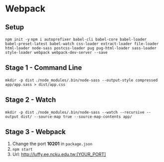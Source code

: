 # Webpack

## Setup

`npm init -y`
`npm i autoprefixer babel-cli babel-core babel-loader babel-preset-latest babel-watch css-loader extract-loader file-loader html-loader node-sass postcss-loader pug pug-html-loader sass-loader style-loader webpack webpack-dev-server --save` 

## Stage 1 - Command Line

`mkdir -p dist`
`./node_modules/.bin/node-sass --output-style compressed app/app.sass > dist/app.css`

## Stage 2 - Watch

`mkdir -p dist`
`./node_modules/.bin/node-sass --watch --recursive --output dist/ --source-map true --source-map-contents app/`

## Stage 3 - Webpack

1. Change the port **10201** in `package.json`
2. `npm start`
3. Url: http://luffy.ee.ncku.edu.tw:[YOUR_PORT]

